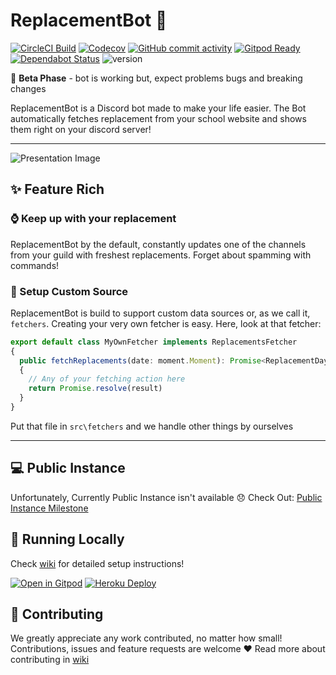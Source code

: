 # ReplacementBot 📅
[![CircleCI Build](https://img.shields.io/circleci/build/github/MrBartusek/ReplacementBot?logo=circleci&token=6bae64ae7a523f3f207804bf7818dc1d56f420a4)](https://circleci.com/gh/MrBartusek/ReplacementBot)
[![Codecov](https://img.shields.io/codecov/c/github/MrBartusek/ReplacementBot?logo=codecov&logoColor=white&color=blueviolet)](https://codecov.io/gh/MrBartusek/ReplacementBot)
[![GitHub commit activity](https://img.shields.io/github/commit-activity/m/MrBartusek/ReplacementBot?color=blueviolet&logo=github)](https://github.com/MrBartusek/ReplacementBot/pulse/monthly)
[![Gitpod Ready](https://img.shields.io/badge/Gitpod-ready-blueviolet?logo=gitpod&logoColor=white)](https://gitpod.io/#https://github.com/MrBartusek/ReplacementBot)
[![Dependabot Status](https://img.shields.io/badge/dependabot-enabled-blueviolet?logo=dependabot)](https://dependabot.com)
![version](https://img.shields.io/badge/version-beta-blueviolet)

🌱 **Beta Phase** - bot is working but, expect problems bugs and breaking changes

ReplacementBot is a Discord bot made to make your life easier. The Bot automatically fetches replacement from your school website and shows them right on your discord server!

---

![Presentation Image](https://i.imgur.com/SR7pGcu.png)

## ✨ Feature Rich

### ⌚️ Keep up with your replacement

ReplacementBot by the default, constantly updates one of the channels from your guild with freshest replacements. Forget about spamming with commands!

### 📕 Setup Custom Source

ReplacementBot is build to support custom data sources or, as we call it, `fetchers`. Creating your very own fetcher is easy. Here, look at that fetcher:
```ts
export default class MyOwnFetcher implements ReplacementsFetcher
{
  public fetchReplacements(date: moment.Moment): Promise<ReplacementDay>
  {
    // Any of your fetching action here
    return Promise.resolve(result)
  }
}
```
Put that file in `src\fetchers` and we handle other things by ourselves

---

## 💻 Public Instance

Unfortunately, Currently Public Instance isn't available 😞 Check Out: [Public Instance Milestone](https://github.com/MrBartusek/ReplacementBot/milestone/3)

## 🚀 Running Locally

Check [wiki](https://github.com/MrBartusek/ReplacementBot/wiki/⚡️-How-to-Setup-Bot) for detailed setup instructions!

[![Open in Gitpod](https://gitpod.io/button/open-in-gitpod.svg)](https://gitpod.io/#https://github.com/MrBartusek/ReplacementBot) [![Heroku Deploy](https://www.herokucdn.com/deploy/button.svg)](https://heroku.com/deploy)


## 👥 Contributing

We greatly appreciate any work contributed, no matter how small!  Contributions, issues and feature requests are welcome ❤️ Read more about contributing in [wiki](https://github.com/MrBartusek/ReplacementBot/wiki/👥-How-to-Contribute)
